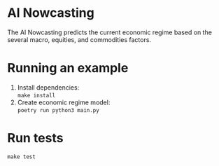 # AI Nowcasting
The AI Nowcasting predicts the current economic regime based on the several macro, equities, and commodities factors.
# Running an example
1. Install dependencies:  
`make install`
2. Create economic regime model:  
`poetry run python3 main.py`
# Run tests
`make test`